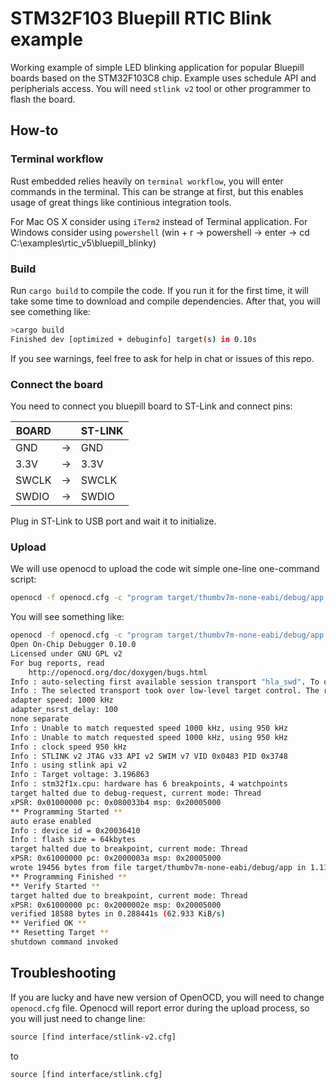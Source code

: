 # STM32F103 Bluepill RTIC Blink example

Working example of simple LED blinking application for popular Bluepill boards based on the STM32F103C8 chip. Example uses schedule API and peripherials access. You will need `stlink v2` tool or other programmer to flash the board.

## How-to

### Terminal workflow

Rust embedded relies heavily on `terminal workflow`, you will enter commands in the terminal. This can be strange at first, but this enables usage of great things like continious integration tools.

For Mac OS X consider using `iTerm2` instead of Terminal application.
For Windows consider using `powershell` (win + r -> powershell -> enter -> cd C:\examples\rtic_v5\bluepill_blinky)

### Build

Run `cargo build` to compile the code. If you run it for the first time, it will take some time to download and compile dependencies. After that, you will see comething like:

```bash
>cargo build
Finished dev [optimized + debuginfo] target(s) in 0.10s
```

If you see warnings, feel free to ask for help in chat or issues of this repo.

### Connect the board

You need to connect you bluepill board to ST-Link and connect pins:

| BOARD |    | ST-LINK |
|-------|----|---------|
| GND   | -> | GND     |
| 3.3V  | -> | 3.3V    |
| SWCLK | -> | SWCLK   |
| SWDIO | -> | SWDIO   |

Plug in ST-Link to USB port and wait it to initialize.

### Upload

We will use openocd to upload the code wit simple one-line one-command script:

```bash
openocd -f openocd.cfg -c "program target/thumbv7m-none-eabi/debug/app verify reset exit"
```

You will see something like:

```bash
openocd -f openocd.cfg -c "program target/thumbv7m-none-eabi/debug/app verify reset exit"
Open On-Chip Debugger 0.10.0
Licensed under GNU GPL v2
For bug reports, read
	http://openocd.org/doc/doxygen/bugs.html
Info : auto-selecting first available session transport "hla_swd". To override use 'transport select <transport>'.
Info : The selected transport took over low-level target control. The results might differ compared to plain JTAG/SWD
adapter speed: 1000 kHz
adapter_nsrst_delay: 100
none separate
Info : Unable to match requested speed 1000 kHz, using 950 kHz
Info : Unable to match requested speed 1000 kHz, using 950 kHz
Info : clock speed 950 kHz
Info : STLINK v2 JTAG v33 API v2 SWIM v7 VID 0x0483 PID 0x3748
Info : using stlink api v2
Info : Target voltage: 3.196863
Info : stm32f1x.cpu: hardware has 6 breakpoints, 4 watchpoints
target halted due to debug-request, current mode: Thread
xPSR: 0x01000000 pc: 0x080033b4 msp: 0x20005000
** Programming Started **
auto erase enabled
Info : device id = 0x20036410
Info : flash size = 64kbytes
target halted due to breakpoint, current mode: Thread
xPSR: 0x61000000 pc: 0x2000003a msp: 0x20005000
wrote 19456 bytes from file target/thumbv7m-none-eabi/debug/app in 1.118153s (16.992 KiB/s)
** Programming Finished **
** Verify Started **
target halted due to breakpoint, current mode: Thread
xPSR: 0x61000000 pc: 0x2000002e msp: 0x20005000
verified 18588 bytes in 0.288441s (62.933 KiB/s)
** Verified OK **
** Resetting Target **
shutdown command invoked
```

## Troubleshooting

If you are lucky and have new version of OpenOCD, you will need to change `openocd.cfg` file. Openocd will report error during the upload process, so you will just need to change line:

```txt
source [find interface/stlink-v2.cfg]
```

to

```txt
source [find interface/stlink.cfg]
```

